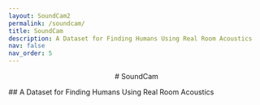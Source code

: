 ```yaml
---
layout: SoundCam2
permalink: /soundcam/
title: SoundCam
description: A Dataset for Finding Humans Using Real Room Acoustics
nav: false
nav_order: 5
---
```

<p style="text-align: center;"># SoundCam</p>
## A Dataset for Finding Humans Using Real Room Acoustics

